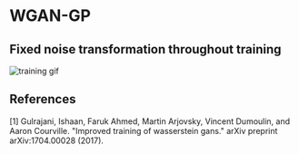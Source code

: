 # WGAN-GP

<!---
[![Open WGAN_GP in
Colab](https://colab.research.google.com/assets/colab-badge.svg)](https://colab.research.google.com/github/YooPaul/GANs/blob/master/WGAN_GP.ipynb)<br>
-->

## Fixed noise transformation throughout training

![training gif](https://github.com/YooPaul/GANs/tree/main/WGAN_GP/imgs/wgan_gp.gif)

## References

[1] Gulrajani, Ishaan, Faruk Ahmed, Martin Arjovsky, Vincent Dumoulin, and Aaron Courville. "Improved training of wasserstein gans." arXiv preprint arXiv:1704.00028 (2017).
